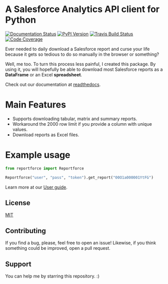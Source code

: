# A Salesforce Analytics API client for Python

[![Documentation Status](https://readthedocs.org/projects/reportforce/badge/?version=latest)](https://reportforce.readthedocs.io/en/latest/?badge=latest)
[![PyPI Version](https://img.shields.io/pypi/v/reportforce.svg)](https://pypi.org/project/reportforce/)
[![Travis Build Status](https://travis-ci.org/phelipetls/reportforce.svg?branch=master)](https://travis-ci.org/phelipetls/reportforce)
[![Code Coverage](https://codecov.io/gh/phelipetls/reportforce/branch/master/graph/badge.svg)](https://codecov.io/gh/phelipetls/reportforce)

<!--- [![PyPI Downloads](https://img.shields.io/pypi/dm/reportforce)](https://pypistats.org/packages/reportforce) -->

Ever needed to daily download a Salesforce report and curse your life because
it gets so tedious to do so manually in the browser or something?

Well, me too. To turn this process less painful, I created this package. By
using it, you will hopefully be able to download most Salesforce reports as a
**DataFrame** or an Excel **spreadsheet**.

Check out our documentation at [readthedocs](http://reportforce.rtfd.io/).

# Main Features

-   Supports downloading tabular, matrix and summary reports.
-   Workaround the 2000 row limit if you provide a column with unique values.
-   Download reports as Excel files.

# Example usage

```python
from reportforce import Reportforce

Reportforce("user", "pass", "token").get_report("00O1a000001YtFG")
```

Learn more at our [User guide](https://reportforce.readthedocs.io/en/latest/user-guide/usage/).

## License

[MIT](https://github.com/phelipetls/seriesbr/blob/master/LICENSE)

## Contributing

If you find a bug, please, feel free to open an issue! Likewise, if you think
something could be improved, open a pull request.

## Support

You can help me by starring this repository. :)
